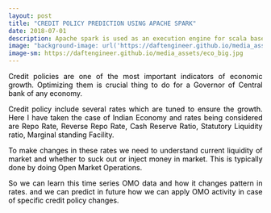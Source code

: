 ```yaml
---
layout: post
title: "CREDIT POLICY PREDICTION USING APACHE SPARK"
date: 2018-07-01
description: Apache spark is used as an execution engine for scala based GARCH implementation
image: "background-image: url('https://daftengineer.github.io/media_assets/eco_big.jpg')"
image-sm: https://daftengineer.github.io/media_assets/eco_big.jpg
---
```

<!--background-color: #2F2727;  background-image: url(images/radial_bg.png);  background-position: center center;  background-repeat: no-repeat;  background: -webkit-gradient(radial, center center, 0, center center, 460, from(#1a82f7), to(#2F2727));  background: -webkit-radial-gradient(circle, #1a82f7, #2F2727);  background: -moz-radial-gradient(circle, #1a82f7, #2F2727);  background: -ms-radial-gradient(circle, #1a82f7, #2F2727); -->
<div style="color:black;"><p></p>
<p style="text-align:justify;">Credit policies are one of the most important indicators of economic growth. Optimizing them is crucial thing to do for a Governor of Central bank of any economy.</p>
<p style="text-align:justify;">Credit policy include several rates which are tuned to ensure the growth. Here I have taken the case of Indian Economy and rates being considered are Repo Rate, Reverse Repo Rate, Cash Reserve Ratio, Statutory Liquidity ratio, Marginal standing Facility.</p>
<p style="text-align:justify;">To make changes in these rates we need to understand current liquidity of market and whether to suck out or inject money in market. This is typically done by doing Open Market Operations.</p>
<p style="text-align:justify;">So we can learn this time series OMO data and how it changes pattern in rates. and we can predict in future how we can apply OMO activity in case of specific credit policy changes.</p>
<p>&nbsp;</p>
</div>
